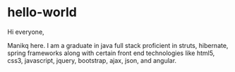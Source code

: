 # hello-world

Hi everyone,

Manikq here. I am a graduate in java full stack proficient in struts, hibernate, spring frameworks along with certain front end technologies like html5, css3, javascript, jquery, bootstrap, ajax, json, and angular.  

